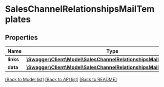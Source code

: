 # SalesChannelRelationshipsMailTemplates

## Properties
Name | Type | Description | Notes
------------ | ------------- | ------------- | -------------
**links** | [**\Swagger\Client\Model\SalesChannelRelationshipsMailTemplatesLinks**](SalesChannelRelationshipsMailTemplatesLinks.md) |  | [optional] 
**data** | [**\Swagger\Client\Model\SalesChannelRelationshipsMailTemplatesData[]**](SalesChannelRelationshipsMailTemplatesData.md) |  | [optional] 

[[Back to Model list]](../../README.md#documentation-for-models) [[Back to API list]](../../README.md#documentation-for-api-endpoints) [[Back to README]](../../README.md)

